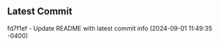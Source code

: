 
## Latest Commit
fd7f1ef - Update README with latest commit info (2024-09-01 11:49:35 -0400) <Yunxi-Zhou>
